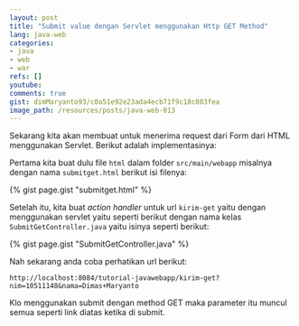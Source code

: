 ```yaml
---
layout: post
title: "Submit value dengan Servlet menggunakan Http GET Method"
lang: java-web
categories:
- java
- web
- war
refs: []
youtube: 
comments: true
gist: dimMaryanto93/c0a51e92e23ada4ecb71f9c18c803fea
image_path: /resources/posts/java-web-013
---
```


Sekarang kita akan membuat untuk menerima request dari Form dari HTML menggunakan Servlet. Berikut adalah implementasinya:

Pertama kita buat dulu file `html` dalam folder `src/main/webapp` misalnya dengan nama `submitget.html` berikut isi filenya:

{% gist page.gist "submitget.html" %}

Setelah itu, kita buat _action handler_ untuk url `kirim-get` yaitu dengan menggunakan servlet yaitu seperti berikut dengan nama kelas `SubmitGetController.java` yaitu isinya seperti berikut:

{% gist page.gist "SubmitGetController.java" %}

Nah sekarang anda coba perhatikan url berikut:

`http://localhost:8084/tutorial-javawebapp/kirim-get?nim=10511148&nama=Dimas+Maryanto`

Klo menggunakan submit dengan method GET maka parameter itu muncul semua seperti link diatas ketika di submit.
